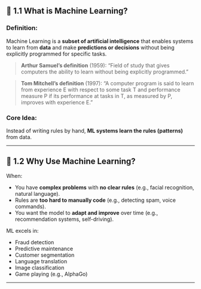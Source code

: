 
## 🌟 1.1 What is Machine Learning?

### Definition:

Machine Learning is a **subset of artificial intelligence** that enables systems to learn from **data** and make **predictions or decisions** without being explicitly programmed for specific tasks.

> **Arthur Samuel’s definition** (1959):
> “Field of study that gives computers the ability to learn without being explicitly programmed.”

> **Tom Mitchell’s definition** (1997):
> “A computer program is said to learn from experience E with respect to some task T and performance measure P if its performance at tasks in T, as measured by P, improves with experience E.”

### Core Idea:

Instead of writing rules by hand, **ML systems learn the rules (patterns)** from data.

---

## 🚀 1.2 Why Use Machine Learning?

When:

* You have **complex problems** with **no clear rules** (e.g., facial recognition, natural language).
* Rules are **too hard to manually code** (e.g., detecting spam, voice commands).
* You want the model to **adapt and improve** over time (e.g., recommendation systems, self-driving).

ML excels in:

* Fraud detection
* Predictive maintenance
* Customer segmentation
* Language translation
* Image classification
* Game playing (e.g., AlphaGo)

---
